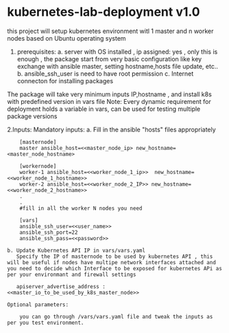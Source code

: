 # kubernetes-lab-deployment v1.0
this project will setup kubernetes environment witl 1 master and n worker nodes based on Ubuntu operating system

1. prerequisites:
    a. server with OS installed , ip assigned:
        yes , only this is enough , the package start from very basic configuration like  key exchange with ansible master, setting hostname,hosts file update, etc..
    b. ansible_ssh_user is need to have root permission
    c. Internet connecton for installing packages


The package will take very minimum inputs IP,hostname , and install k8s with predefined version in vars file 
Note: Every dynamic requirement for deployment holds a variable in vars, can be used for testing multiple package versions

2.Inputs:
    Mandatory inputs:
    a. Fill in the ansible "hosts" files appropriately
    
        [masternode]
        master ansible_host=<<master_node_ip> new_hostname=<master_node_hostname>

        [workernode]
        worker-1 ansible_host=<<worker_node_1_ip>>  new_hostname=<<worker_node_1_hostname>>
        worker-2 ansible_host=<<worker_node_2_IP>> new_hostname=<<worker_node_2_hostname>>
        .
        .
        #fill in all the worker N nodes you need

        [vars]
        ansible_ssh_user=<<user_name>>
        ansible_ssh_port=22
        ansible_ssh_pass=<<password>>

    b. Update Kubernetes API IP in vars/vars.yaml
       Specify the IP of masternode to be used by kubernetes API , this will be useful if nodes have multipe network interfaces attached and you need to decide which Interface to be exposed for kubernetes APi as per your environmant and firewall settings 

       apiserver_advertise_address : <<master_io_to_be_used_by_k8s_master_node>>

    Optional parameters:

        you can go through /vars/vars.yaml file and tweak the inputs as per you test environment.



